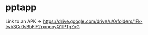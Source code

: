 # pptapp

Link to an APK -> https://drive.google.com/drive/u/0/folders/1Fk-twb3Cr0sBbFlF2pxpooyQ1lPTgZxG
